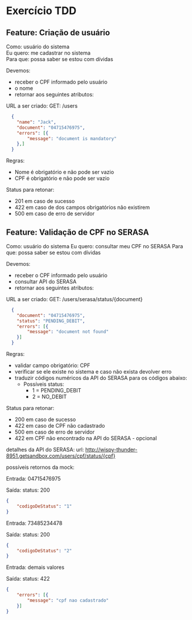 # Exercício TDD

## Feature: Criação de usuário

Como: usuário do sistema  
Eu quero: me cadastrar no sistema  
Para que: possa saber se estou com dívidas  

Devemos:
- receber o CPF informado pelo usuário  
- o nome  
- retornar aos seguintes atributos:  

URL a ser criado: GET: /users  
```json
  {
    "name": "Jack",
    "document": "04715476975",
    "errors": [{
        "message": "document is mandatory"
    },]
  }
```
Regras:
- Nome é obrigatório e não pode ser vazio
- CPF é obrigatório e não pode ser vazio

Status para retonar:
- 201 em caso de sucesso
- 422 em caso de dos campos obrigatórios não existirem
- 500 em caso de erro de servidor


## Feature: Validação de CPF no SERASA

Como: usuário do sistema
Eu quero: consultar meu CPF no SERASA
Para que: possa saber se estou com dívidas

Devemos:
- receber o CPF informado pelo usuário
- consultar API do SERASA
- retornar aos seguintes atributos:

URL a ser criado: GET: /users/serasa/status/{document}
```json
  {
    "document": "04715476975",
    "status": "PENDING_DEBIT",
    "errors": [{
        "message": "document not found"
    }]
  }
```

Regras:
- validar campo obrigatório: CPF
- verificar se ele existe no sistema e caso não exista devolver erro
- traduzir códigos numéricos da API do SERASA para os códigos abaixo:
    - Possíveis status:
        - 1 = PENDING_DEBIT
        - 2 = NO_DEBIT

Status para retonar:
- 200 em caso de sucesso
- 422 em caso de CPF não cadastrado
- 500 em caso de erro de servidor
- 422 em CPF não encontrado na API do SERASA - opcional
    
detalhes da API do SERASA:
url: http://wispy-thunder-8951.getsandbox.com/users/cpf/status/{cpf}

possíveis retornos da mock:

Entrada: 04715476975

Saída:
status: 200
```json
{
    "codigoDeStatus": "1" 
}
```

Entrada: 73485234478

Saída:
status: 200
```json
{
    "codigoDeStatus": "2"
}
```

Entrada: demais valores

Saída:
status: 422
```json
{
    "errors": [{
        "message": "cpf nao cadastrado"
    }]
}
```

